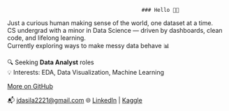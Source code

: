                                                ### Hello 👋🏼

Just a curious human making sense of the world, one dataset at a time.  
CS undergrad with a minor in Data Science — driven by dashboards, clean code, and lifelong learning.  
Currently exploring ways to make messy data behave 📊

🔍 Seeking **Data Analyst** roles  
💡 Interests: EDA, Data Visualization, Machine Learning

[More on GitHub](https://github.com/janhvidasila?tab=repositories)

📬 jdasila2221@gmail.com
🌐 [LinkedIn](https://www.linkedin.com/in/janhvi-dasila/) | [Kaggle](https://www.kaggle.com/janhvidasila)
